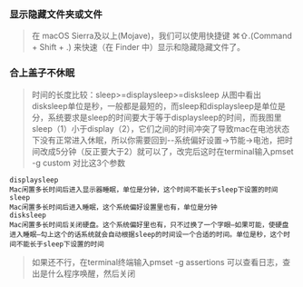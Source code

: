 
### 显示隐藏文件夹或文件

>在 macOS Sierra及以上(Mojave)，我们可以使用快捷键 ⌘⇧.(Command + Shift + .) 来快速（在 Finder 中）显示和隐藏隐藏文件了。

### 合上盖子不休眠
>时间的长度比较：sleep>=displaysleep>=disksleep
从图中看出disksleep单位是秒，一般都是最短的，而sleep和displaysleep是单位是分，系统要求是sleep的时间要大于等于displaysleep的时间，而我图里sleep（1）小于display（2），它们之间的时间冲突了导致mac在电池状态下没有正常进入休眠，所以你需要回到--系统偏好设置->节能->电池，把时间改成5分钟（反正要大于2）就可以了，改完后这时在terminal输入pmset -g custom 对比这3个参数
```
displaysleep
Mac闲置多长时间后进入显示器睡眠，单位是分钟，这个时间不能长于sleep下设置的时间
sleep
Mac闲置多长时间后进入睡眠，这个系统偏好设置里也有，单位是分钟
disksleep
Mac闲置多长时间后关闭硬盘。这个系统偏好里也有，只不过换了一个字眼—如果可能，使硬盘进入睡眠—勾上这个的话系统就会自动根据sleep的时间设一个合适的时间。单位是秒，这个时间不能长于sleep下设置的时间
```
> 如果还不行，在terminal终端输入pmset -g assertions 可以查看日志，查出是什么程序唤醒，然后关闭


